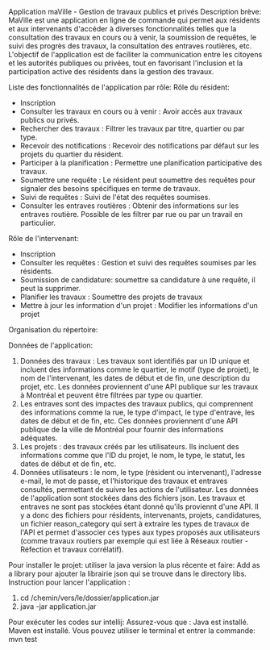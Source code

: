 Application maVille - Gestion de travaux publics et privés
Description brève: MaVille est une application en ligne de commande qui permet aux résidents et aux intervenants d'accéder à diverses fonctionnalités 
telles que la consultation des travaux en cours ou à venir, la soumission de requêtes, le suivi des progrès des travaux, la consultation des entraves routières, etc. 
L'objectif de l'application est de faciliter la communication entre les citoyens et les autorités publiques ou privées, tout en favorisant l'inclusion et la participation
active des résidents dans la gestion des travaux.

Liste des fonctionnalités de l'application par rôle:
Rôle du résident:
- Inscription
- Consulter les travaux en cours ou à venir : Avoir accès aux travaux publics ou privés.
- Rechercher des travaux : Filtrer les travaux par titre, quartier ou par type.
- Recevoir des notifications : Recevoir des notifications par défaut sur les projets du quartier du résident. 
- Participer à la planification : Permettre une planification participative des travaux.
- Soumettre une requête : Le résident peut soumettre des requêtes pour signaler des besoins spécifiques en terme de travaux.
- Suivi de requêtes : Suivi de l'état des requêtes soumises.
- Consulter les entraves routières : Obtenir des informations sur les entraves routière. Possible de les filtrer
  par rue ou par un travail en particulier.
  
Rôle de l'intervenant:
- Inscription
- Consulter les requêtes : Gestion et suivi des requêtes soumises par les résidents.
- Soumission de candidature: soumettre sa candidature à une requête, il peut la supprimer.
- Planifier les travaux : Soumettre des projets de travaux
- Mettre à jour les information d'un projet : Modifier les informations d'un projet

Organisation du répertoire: 

Données de l'application:

1. Données des travaux : Les travaux sont identifiés par un ID unique et incluent des informations comme le quartier,
le motif (type de projet), le nom de l'intervenant, les dates de début et de fin, une description du projet, etc. Les données proviennent
d'une API publique sur les travaux à Montréal et peuvent être filtrées par type ou quartier.
2. Les entraves sont des impactes des travaux publics, qui comprennent des informations comme la rue,
le type d'impact, le type d'entrave, les dates de début et de fin, etc. Ces données proviennent d'une API
publique de la ville de Montréal pour fournir des informations adéquates.
3. Les projets : des travaux créés par les utilisateurs. Ils incluent des informations comme que l'ID du projet, le nom, le type,
le statut, les dates de début et de fin, etc.
4. Données utilisateurs : le nom, le type (résident ou intervenant), l'adresse e-mail, le mot de passe,
et l'historique des travaux et entraves consultés, permettant de suivre les actions de l'utilisateur.
Les données de l'application sont stockées dans des fichiers json. Les travaux et entraves ne sont pas stockées étant donné qu'ils
proviennt d'une API. Il y a donc des fichiers pour résidents, intervenants, projets, candidatures, un fichier reason_category qui sert à
extraire les types de travaux de l'API et permet d'associer ces types aux types proposés aux utilisateurs (comme travaux routiers par exemple qui est liée
à Réseaux routier - Réfection et travaux corrélatif).

Pour installer le projet: utiliser la java version la plus récente et faire: Add as a library pour ajouter la librairie json qui se trouve dans le directory libs.
Instruction pour lancer l'application : 
1. cd /chemin/vers/le/dossier/application.jar
2. java -jar application.jar

Pour exécuter les codes sur intellij: 
Assurez-vous que  : 
Java est installé.
Maven est installé.
Vous pouvez utiliser le terminal et entrer la commande: mvn test
